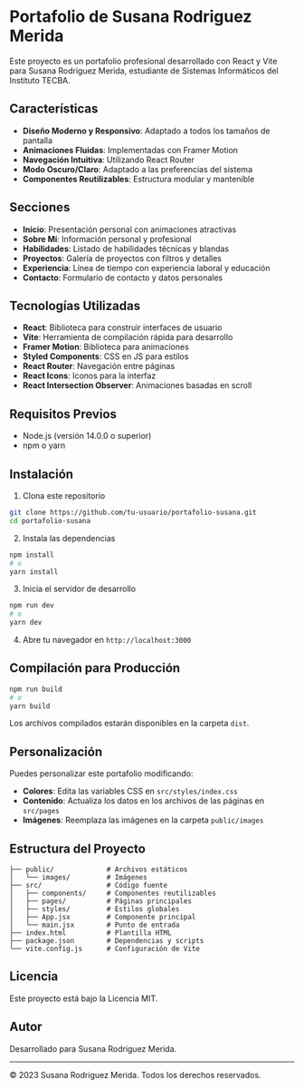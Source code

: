 # Portafolio de Susana Rodriguez Merida

Este proyecto es un portafolio profesional desarrollado con React y Vite para Susana Rodriguez Merida, estudiante de Sistemas Informáticos del Instituto TECBA.

## Características

- **Diseño Moderno y Responsivo**: Adaptado a todos los tamaños de pantalla
- **Animaciones Fluidas**: Implementadas con Framer Motion
- **Navegación Intuitiva**: Utilizando React Router
- **Modo Oscuro/Claro**: Adaptado a las preferencias del sistema
- **Componentes Reutilizables**: Estructura modular y mantenible

## Secciones

- **Inicio**: Presentación personal con animaciones atractivas
- **Sobre Mí**: Información personal y profesional
- **Habilidades**: Listado de habilidades técnicas y blandas
- **Proyectos**: Galería de proyectos con filtros y detalles
- **Experiencia**: Línea de tiempo con experiencia laboral y educación
- **Contacto**: Formulario de contacto y datos personales

## Tecnologías Utilizadas

- **React**: Biblioteca para construir interfaces de usuario
- **Vite**: Herramienta de compilación rápida para desarrollo
- **Framer Motion**: Biblioteca para animaciones
- **Styled Components**: CSS en JS para estilos
- **React Router**: Navegación entre páginas
- **React Icons**: Iconos para la interfaz
- **React Intersection Observer**: Animaciones basadas en scroll

## Requisitos Previos

- Node.js (versión 14.0.0 o superior)
- npm o yarn

## Instalación

1. Clona este repositorio
```bash
git clone https://github.com/tu-usuario/portafolio-susana.git
cd portafolio-susana
```

2. Instala las dependencias
```bash
npm install
# o
yarn install
```

3. Inicia el servidor de desarrollo
```bash
npm run dev
# o
yarn dev
```

4. Abre tu navegador en `http://localhost:3000`

## Compilación para Producción

```bash
npm run build
# o
yarn build
```

Los archivos compilados estarán disponibles en la carpeta `dist`.

## Personalización

Puedes personalizar este portafolio modificando:

- **Colores**: Edita las variables CSS en `src/styles/index.css`
- **Contenido**: Actualiza los datos en los archivos de las páginas en `src/pages`
- **Imágenes**: Reemplaza las imágenes en la carpeta `public/images`

## Estructura del Proyecto

```
├── public/             # Archivos estáticos
│   └── images/         # Imágenes
├── src/                # Código fuente
│   ├── components/     # Componentes reutilizables
│   ├── pages/          # Páginas principales
│   ├── styles/         # Estilos globales
│   ├── App.jsx         # Componente principal
│   └── main.jsx        # Punto de entrada
├── index.html          # Plantilla HTML
├── package.json        # Dependencias y scripts
└── vite.config.js      # Configuración de Vite
```

## Licencia

Este proyecto está bajo la Licencia MIT.

## Autor

Desarrollado para Susana Rodriguez Merida.

---

© 2023 Susana Rodriguez Merida. Todos los derechos reservados.